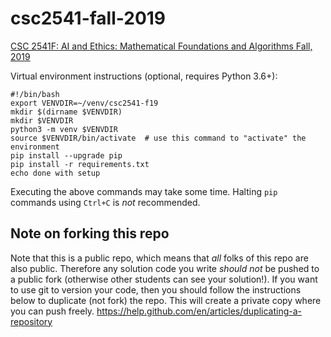 # csc2541-fall-2019
[CSC 2541F: AI and Ethics: Mathematical Foundations and Algorithms Fall,
2019](http://www.cs.toronto.edu/~toni/Courses/Fairness/fair.html)

Virtual environment instructions (optional, requires Python 3.6+):
```
#!/bin/bash
export VENVDIR=~/venv/csc2541-f19
mkdir $(dirname $VENVDIR)
mkdir $VENVDIR
python3 -m venv $VENVDIR
source $VENVDIR/bin/activate  # use this command to "activate" the environment
pip install --upgrade pip
pip install -r requirements.txt
echo done with setup
```

Executing the above commands may take some time.
Halting `pip` commands using `Ctrl+C` is _not_ recommended.

## Note on forking this repo
Note that this is a public repo, which means that _all_ folks of this repo are also public. 
Therefore any solution code you write _should not_ be pushed to a public fork (otherwise other students can see your solution!). 
If you want to use git to version your code, then you should follow the instructions below to duplicate (not fork) the repo.
This will create a private copy where you can push freely.
https://help.github.com/en/articles/duplicating-a-repository
